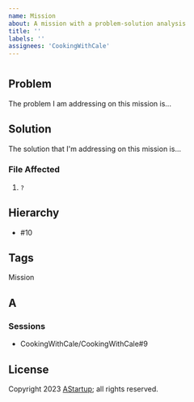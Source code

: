 ```yaml
---
name: Mission
about: A mission with a problem-solution analysis
title: ''
labels: ''
assignees: 'CookingWithCale'
---
```


# 

## Problem

The problem I am addressing on this mission is...

## Solution

The solution that I'm addressing on this mission is...

### File Affected

1. `?`

## Hierarchy

* #10

## Tags

Mission

## A



### Sessions

* CookingWithCale/CookingWithCale#9

## License

Copyright 2023 [AStartup](https://astartup.net); all rights reserved.

